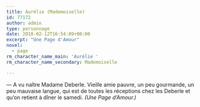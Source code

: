 ```yaml
---
title: Aurélie (Mademoiselle)
id: 77172
author: admin
type: personnage
date: 2010-02-12T16:54:09+00:00
excerpt: "Une Page d'Amour"
novel:
  - page
rm_character_name_main: 'Aurélie '
rm_character_name_secondary: Mademoiselle

---
```

— A vu naître Madame Deberle. Vieille amie pauvre, un peu gourmande, un peu mauvaise langue, qui est de toutes les réceptions chez les Deberle et qu&rsquo;on retient à dîner le samedi. _(Une Page d&rsquo;Amour.)_